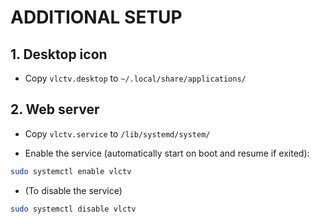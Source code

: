 # ADDITIONAL SETUP

## 1. Desktop icon

* Copy `vlctv.desktop` to `~/.local/share/applications/`

## 2. Web server

* Copy `vlctv.service` to `/lib/systemd/system/`

* Enable the service (automatically start on boot and resume if exited):

```bash
sudo systemctl enable vlctv
```

* (To disable the service)

```bash
sudo systemctl disable vlctv
```
